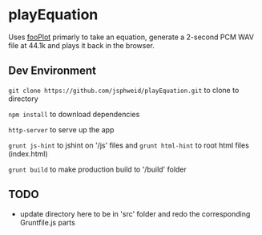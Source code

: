 # playEquation

Uses [fooPlot](https://github.com/dheera/fooplot) primarly to take an equation, generate a 2-second PCM WAV file at 44.1k and plays it back in the browser.

## Dev Environment

`git clone https://github.com/jsphweid/playEquation.git` to clone to directory

`npm install` to download dependencies

`http-server` to serve up the app

`grunt js-hint` to jshint on '/js' files and `grunt html-hint` to root html files (index.html)

`grunt build` to make production build to '/build' folder


## TODO
- update directory here to be in 'src' folder and redo the corresponding Gruntfile.js parts
